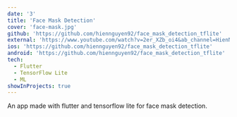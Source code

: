 ```yaml
---
date: '3'
title: 'Face Mask Detection'
cover: 'face-mask.jpg'
github: 'https://github.com/hiennguyen92/face_mask_detection_tflite'
external: 'https://www.youtube.com/watch?v=2er_XZb_oi4&ab_channel=HienNguyen'
ios: 'https://github.com/hiennguyen92/face_mask_detection_tflite'
android: 'https://github.com/hiennguyen92/face_mask_detection_tflite'
tech:
  - Flutter
  - TensorFlow Lite
  - ML
showInProjects: true
---
```


An app made with flutter and tensorflow lite for face mask detection.
